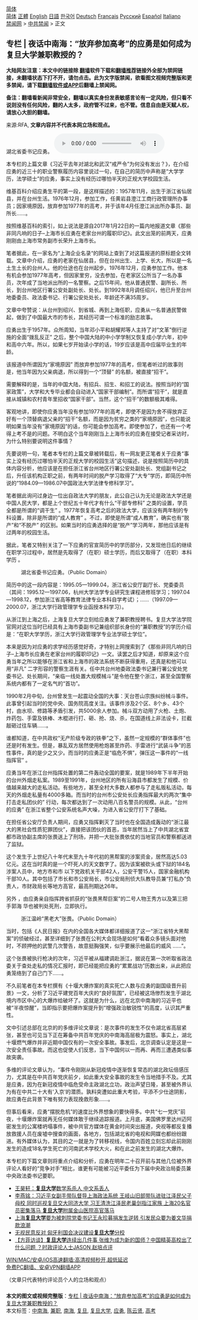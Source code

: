  <!-- 面包屑导航 --> <div class="breadcrumb"><!-- GTranslate: https://gtranslate.io/ -->  <div class="switcher notranslate">  <div class="selected">  <a href="#" onclick="return false;"> 简体</a>  </div>  <div class="option">  <a href="https://www.bannedbook.org" onclick="doGTranslate('zh-CN|zh-CN');jQuery('div.switcher div.selected a').html(jQuery(this).html());return false;" title="简体中文" class="nturl selected"> 简体</a>  <a href="https://www.bannedbook.org/zh-tw/" onclick="doGTranslate('zh-CN|zh-TW');jQuery('div.switcher div.selected a').html(jQuery(this).html());return false;" title="繁體中文" class="nturl"> 正體</a>  <a href="https://www.bannedbook.org/en/" onclick="doGTranslate('zh-CN|en');jQuery('div.switcher div.selected a').html(jQuery(this).html());return false;" title="English" class="nturl"> English</a>  <a href="https://www.bannedbook.org/ja/" onclick="doGTranslate('zh-CN|ja');jQuery('div.switcher div.selected a').html(jQuery(this).html());return false;" title="日本語" class="nturl"> 日語</a>  <a href="https://www.bannedbook.org/ko/" onclick="doGTranslate('zh-CN|ko');jQuery('div.switcher div.selected a').html(jQuery(this).html());return false;" title="한국어" class="nturl"> 한국어</a>  <a href="https://www.bannedbook.org/de/" onclick="doGTranslate('zh-CN|de');jQuery('div.switcher div.selected a').html(jQuery(this).html());return false;" title="Deutsch" class="nturl"> Deutsch</a>  <a href="https://www.bannedbook.org/fr/" onclick="doGTranslate('zh-CN|fr');jQuery('div.switcher div.selected a').html(jQuery(this).html());return false;" title="Français" class="nturl"> Français</a>  <a href="https://www.bannedbook.org/ru/" onclick="doGTranslate('zh-CN|ru');jQuery('div.switcher div.selected a').html(jQuery(this).html());return false;" title="Русский" class="nturl"> Русский</a>  <a href="https://www.bannedbook.org/es/" onclick="doGTranslate('zh-CN|es');jQuery('div.switcher div.selected a').html(jQuery(this).html());return false;" title="Español" class="nturl"> Español</a>  <a href="https://www.bannedbook.org/it/" onclick="doGTranslate('zh-CN|it');jQuery('div.switcher div.selected a').html(jQuery(this).html());return false;" title="Italiano" class="nturl"> Italiano</a>  </div>  </div>      <div class='breadcrumb-sub'><!-- Breadcrumb NavXT 6.3.0 --> <a href="https://www.bannedbook.org/" class="home">禁闻网</a> &gt; <a href="https://www.bannedbook.org/bnews/cbnews/" class="category">中共禁闻</a> &gt; 正文</div></div><h2>专栏 | 夜话中南海：“放弃参加高考”的应勇是如何成为复旦大学兼职教授的？</h2> <p class="notice"><b>大陆网友注意：本文中的链接除 <a href="https://github.com/bannedbook/fanqiang" >翻墙</a>软件下载和<a href="https://github.com/killgcd/justmysocks/blob/master/README.md">翻墙推荐</a>链接外全部为禁网链接，未翻墙状态下打不开，请勿点击。此为文字版禁闻，欲看图文视频完整版和更多禁闻，请下载<a href="https://github.com/bannedbook/fanqiang">翻墙软件或APP</a>后翻墙上禁闻网。</p><p>备注：翻墙看新闻非常安全，翻墙以真实身份发表敏感言论有一定风险，但只看不说则没有任何风险，翻的人太多，政府管不过来，也不管。信息自由是天赋人权，请放心大胆的翻墙。</b></p>  <div class="entry"> <p>来源:RFA, <strong>文章内容并不代表本网立场和观点。</strong></p> <p>&#28246;&#21271;&#30465;&#22996;&#20070;&#35760;&#24212;&#21191;&#12290;             <audio controls="controls" preload="metadata" src="https://www.rfa.org/mandarin/zhuanlan/yehuazhongnanhai/gx-07122021153354.html/@@stream" type="audio/mpeg"></audio></p> <p>&#26412;&#19987;&#26639;&#30340;&#19978;&#31687;&#25991;&#31456;&#12298;&#20064;&#36817;&#24179;&#21435;&#24180;&#23545;&#28246;&#21271;&#21644;&#27494;&#27721;&#8220;&#25106;&#20005;&#20196;&#8221;&#20026;&#20309;&#27809;&#26377;&#21457;&#20986;&#65311;&#12299;&#65292;&#22312;&#20171;&#32461;&#24212;&#21191;&#30340;&#36817;&#19977;&#21313;&#30340;&#32844;&#19994;&#35686;&#23519;&#23653;&#21382;&#20869;&#23481;&#37324;&#35828;&#36807;&#19968;&#21477;&#65292;&#22312;&#33258;&#24049;&#30340;&#31616;&#21382;&#20013;&#22768;&#31216;&#26159;&#8220;&#22823;&#23398;&#23398;&#21382;&#65292;&#27861;&#23398;&#30805;&#22763;&#8221;&#30340;&#24212;&#21191;&#65292;&#20107;&#23454;&#19978;&#27809;&#26377;&#32463;&#21382;&#36807;&#21738;&#24597;&#21322;&#22825;&#30340;&#27491;&#35268;&#22823;&#23398;&#26657;&#22253;&#29983;&#27963;&#12290;</p> <p>&#32500;&#22522;&#30334;&#31185;&#20171;&#32461;&#24212;&#21191;&#29983;&#24179;&#30340;&#31532;&#19968;&#27573;&#65292;&#26159;&#36825;&#26679;&#25551;&#36848;&#30340;&#65306;1957&#24180;11&#26376;&#65292;&#20986;&#29983;&#20110;&#27993;&#27743;&#30465;&#20185;&#23621;&#21439;&#65292;&#24182;&#22312;&#21488;&#24030;&#29983;&#27963;&#12290;1976&#24180;12&#26376;&#65292;&#21442;&#21152;&#24037;&#20316;&#65292;&#20219;&#40644;&#23721;&#21439;&#28548;&#27743;&#24037;&#21830;&#34892;&#25919;&#31649;&#29702;&#25152;&#21150;&#20107;&#21592;&#65307;&#22240;&#23478;&#22659;&#21407;&#22240;&#65292;&#25918;&#24323;&#21442;&#21152;1977&#24180;&#30340;&#39640;&#32771;&#65292;&#24182;&#20110;&#35813;&#24180;4&#26376;&#20219;&#28548;&#27743;&#27966;&#20986;&#25152;&#21150;&#20107;&#21592;&#12289;&#21103;&#25152;&#38271;&#8230;&#8230;&#12290;</p> <p>&#25353;&#29031;&#32500;&#22522;&#30334;&#31185;&#30340;&#32034;&#24341;&#65292;&#22914;&#19978;&#35828;&#27861;&#26159;&#28304;&#33258;2017&#24180;1&#26376;22&#26085;&#30340;&#19968;&#31687;&#20869;&#22320;&#25253;&#36947;&#25991;&#31456;&#12298;&#37027;&#20123;&#38750;&#21516;&#20961;&#21709;&#30340;&#26085;&#23376;&#8211;&#19978;&#28023;&#24066;&#38271;&#24212;&#21191;&#22312;&#32769;&#23478;&#21488;&#24030;&#30340;&#23653;&#32844;&#21360;&#35760;&#12299;&#12290;&#27492;&#25991;&#20986;&#31548;&#30340;&#21069;&#20004;&#22825;&#65292;&#24212;&#21191;&#21018;&#21018;&#30001;&#19978;&#28023;&#24066;&#24120;&#21153;&#21103;&#24066;&#38271;&#33635;&#21319;&#19978;&#28023;&#24066;&#38271;&#12290;</p> <p>&#31508;&#32773;&#25454;&#27492;&#65292;&#22312;&#19968;&#23478;&#21517;&#20026;&#8220;&#19978;&#28023;&#20225;&#19994;&#21517;&#24405;&#8220;&#30340;&#32593;&#31449;&#19978;&#26597;&#21040;&#20102;&#23545;&#36825;&#31687;&#25253;&#36947;&#30340;&#21407;&#26631;&#39064;&#20840;&#25991;&#36716;&#36733;&#12290;&#25991;&#31456;&#20013;&#20171;&#32461;&#65292;&#24212;&#21191;&#30340;&#32769;&#23478;&#22312;&#20185;&#23621;&#21439;&#65292;&#20294;&#22312;&#21488;&#24030;&#20986;&#29983;&#12289;&#19978;&#23398;&#12289;&#38271;&#22823;&#65292;&#25152;&#20197;&#26159;&#19968;&#21517;&#22303;&#29983;&#22303;&#38271;&#30340;&#21488;&#24030;&#20154;&#12290;&#20182;&#30340;&#20181;&#36884;&#20063;&#22312;&#21488;&#24030;&#36215;&#27493;&#12290;1976&#24180;12&#26376;&#65292;&#24212;&#21191;&#21442;&#21152;&#24037;&#20316;&#12290;&#20182;&#26412;&#26377;&#26426;&#20250;&#21442;&#21152;1977&#24180;&#39640;&#32771;&#65292;&#20294;&#22240;&#23478;&#37324;&#31351;&#65292;&#27809;&#21435;&#21442;&#21152;&#65292;&#22312;&#32769;&#23478;&#21306;&#20844;&#25152;&#24403;&#20102;&#19968;&#21517;&#21150;&#20107;&#21592;&#65292;&#27425;&#24180;&#25104;&#20102;&#24403;&#22320;&#27966;&#20986;&#25152;&#30340;&#19968;&#21517;&#35686;&#23519;&#12290;&#20043;&#21518;15&#24180;&#38388;&#65292;&#20182;&#20174;&#26222;&#36890;&#27665;&#35686;&#12289;&#21103;&#25152;&#38271;&#12289;&#25152;&#38271;&#65292;&#21040;&#21488;&#24030;&#22320;&#21306;&#34892;&#32626;&#20844;&#23433;&#22788;&#21103;&#22788;&#38271;&#12289;&#22788;&#38271;&#12290;&#21040;1992&#24180;8&#26376;&#35843;&#20219;&#32461;&#20852;&#65292;&#20182;&#24050;&#21319;&#33267;&#21488;&#24030;&#22320;&#22996;&#22996;&#21592;&#12289;&#25919;&#27861;&#22996;&#20070;&#35760;&#12289;&#34892;&#32626;&#20844;&#23433;&#22788;&#22788;&#38271;&#65292;&#24180;&#40836;&#36824;&#19981;&#28385;35&#21608;&#23681;&#12290;</p> <p>&#25991;&#31456;&#20013;&#22840;&#36190;&#35828;&#65306;&#20174;&#21488;&#24030;&#21040;&#32461;&#20852;&#12289;&#21040;&#30465;&#22478;&#12289;&#20877;&#21040;&#19978;&#28023;&#20219;&#32844;&#65292;&#24212;&#21191;&#20174;&#19968;&#21517;&#26222;&#36890;&#27665;&#35686;&#20570;&#36215;&#65292;&#20570;&#21040;&#20102;&#20013;&#22269;&#26368;&#22823;&#24066;&#30340;&#24066;&#38271;&#65292;&#20854;&#32463;&#21382;&#21487;&#35859;&#19968;&#20010;&#26631;&#20934;&#30340;&#21169;&#24535;&#25925;&#20107;&#12290;</p> <p>&#24212;&#21191;&#20986;&#29983;&#20110;1957&#24180;&#12290;&#20247;&#25152;&#21608;&#30693;&#65292;&#24403;&#24180;&#37011;&#23567;&#24179;&#21644;&#32993;&#32768;&#37030;&#31561;&#20154;&#20027;&#25345;&#20102;&#23545;&#8220;&#25991;&#38761;&#8221;&#20498;&#34892;&#36870;&#26045;&#30340;&#20840;&#38754;&#8220;&#25320;&#20081;&#21453;&#27491;&#8221; &#20043;&#21518;&#65292;&#25972;&#20010;&#20013;&#22269;&#22823;&#38470;&#30340;&#20013;&#23567;&#23398;&#23398;&#21046;&#21448;&#24674;&#22797;&#25104;&#23567;&#23398;&#20845;&#24180;&#65292;&#21021;&#20013;&#21644;&#39640;&#20013;&#20845;&#24180;&#12290;&#25152;&#20197;&#65292;&#22914;&#26524;&#19971;&#23681;&#24320;&#22987;&#35835;&#23567;&#23398;&#30340;&#35805;&#65292;19&#23681;&#24212;&#35813;&#26159;&#39640;&#20013;&#24212;&#23626;&#27605;&#19994;&#29983;&#30340;&#24180;&#40836;&#12290;</p>  <p>&#35813;&#25253;&#36947;&#20013;&#25152;&#35859;&#22240;&#20026;&#8220;&#23478;&#22659;&#21407;&#22240;&#8221; &#32780;&#25918;&#24323;&#21442;&#21152;1977&#24180;&#30340;&#39640;&#32771;&#65292;&#20294;&#31508;&#32773;&#21548;&#36807;&#30340;&#25925;&#20107;&#21017;&#26159;&#65292;&#20182;&#24403;&#24180;&#22240;&#20026;&#29238;&#20146;&#30149;&#36864;&#65292;&#25152;&#20197;&#24471;&#21040;&#19968;&#20010;&#8220;&#39030;&#26367;&#8221; &#30340;&#21517;&#39069;&#65292;&#34987;&#30452;&#25509;&#8220;&#25307;&#24178;&#8221;&#12290;</p> <p>&#38656;&#35201;&#35299;&#37322;&#30340;&#26159;&#65292;&#24403;&#24180;&#30340;&#20013;&#22269;&#22823;&#38470;&#65292;&#26377;&#25307;&#20853;&#12289;&#25307;&#29983;&#12289;&#21644;&#25307;&#24037;&#30340;&#35828;&#27861;&#12290;&#25353;&#29031;&#24403;&#26102;&#30340;&#8220;&#22269;&#23478;&#25919;&#31574;&#8221;&#65292;&#22823;&#23398;&#21644;&#22823;&#19987;&#27605;&#19994;&#37117;&#20250;&#33258;&#21160;&#36827;&#20837;&#8220;&#22269;&#23478;&#24178;&#37096;&#32534;&#21046;&#8221;&#12290;&#32780;&#25152;&#35859;&#8220;&#25307;&#24178;&#8221;&#65292;&#23601;&#26159;&#30452;&#25509;&#20174;&#22478;&#38215;&#21644;&#20892;&#26449;&#38738;&#24180;&#37324;&#25307;&#25910;&#8220;&#22269;&#23478;&#24178;&#37096;&#8221;&#12290;&#24403;&#28982;&#65292;&#36825;&#20010;&#8220;&#25307;&#24178;&#8221;&#30340;&#25968;&#39069;&#26497;&#20854;&#38590;&#24471;&#12290;</p> <p>&#23458;&#35266;&#22320;&#35762;&#65292;&#21363;&#20351;&#20320;&#24212;&#21191;&#24403;&#24180;&#27809;&#26377;&#21442;&#21152;1977&#24180;&#30340;&#39640;&#32771;&#65292;&#21363;&#20351;&#19981;&#26159;&#22240;&#20026;&#33293;&#19981;&#24471;&#25918;&#24323;&#27491;&#22909;&#26377;&#19968;&#20010;&#39030;&#26367;&#30149;&#36864;&#29238;&#20146;&#30340;&#8220;&#25307;&#24178;&#8221;&#21517;&#39069;&#65292;&#32780;&#26159;&#22240;&#20026;&#36139;&#31351;&#20043;&#31867;&#30340;&#8220;&#23478;&#22659;&#21407;&#22240;&#8221;&#65292;&#20063;&#21482;&#33021;&#35828;&#26126;&#22914;&#26524;&#24403;&#24180;&#27809;&#26377;&#8220;&#23478;&#22659;&#21407;&#22240;&#8221;&#30340;&#35805;&#65292;&#20320;&#21487;&#33021;&#20250;&#21442;&#21152;&#39640;&#32771;&#12290;&#21363;&#20351;&#21442;&#21152;&#20102;&#65292;&#20063;&#36824;&#26377;&#19968;&#20010;&#32771;&#24471;&#19978;&#32771;&#19981;&#26159;&#30340;&#38382;&#39064;&#12290;&#19981;&#26126;&#30333;&#36825;&#20010;&#24403;&#24180;&#21018;&#21018;&#24403;&#19978;&#19978;&#28023;&#24066;&#38271;&#30340;&#24212;&#21191;&#22312;&#25509;&#21463;&#35760;&#32773;&#37319;&#35775;&#26102;&#65292;&#20026;&#20160;&#20040;&#29305;&#21035;&#35201;&#35828;&#26126;&#36825;&#20214;&#20107;&#24773;&#65311;</p> <p>&#20808;&#35201;&#35828;&#26126;&#19968;&#21477;&#65292;&#31508;&#32773;&#26412;&#19987;&#26639;&#30340;&#19978;&#31687;&#25991;&#31456;&#34987;&#36716;&#36733;&#21518;&#65292;&#26377;&#19968;&#32593;&#21451;&#26356;&#27491;&#31508;&#32773;&#20851;&#20110;&#24212;&#21191;&#8220;&#20107;&#23454;&#19978;&#27809;&#26377;&#32463;&#21382;&#36807;&#21738;&#24597;&#21322;&#22825;&#30340;&#27491;&#35268;&#22823;&#23398;&#30340;&#26657;&#22253;&#29983;&#27963;&#8221;&#36825;&#21477;&#25551;&#36848;&#65292;&#35828;&#26159;&#25353;&#29031;&#31616;&#21382;&#20013;&#30340;&#20855;&#20307;&#20869;&#23481;&#20998;&#26512;&#65292;&#20182;&#24212;&#35813;&#26159;&#22312;&#25285;&#20219;&#27993;&#27743;&#30465;&#21488;&#24030;&#22320;&#21306;&#34892;&#32626;&#20844;&#23433;&#22788;&#21103;&#22788;&#38271;&#12289;&#20826;&#32452;&#21103;&#20070;&#35760;&#20043;&#21518;&#65292;&#21319;&#20219;&#35813;&#26426;&#26500;&#27491;&#32844;&#20043;&#21069;&#65292;&#26377;&#20004;&#24180;&#26102;&#38388;&#30340;&#33073;&#20135;&#23398;&#20064;&#21462;&#24471;&#20102;&#8220;&#22823;&#19987;&#8221;&#23398;&#21382;&#65292;&#21363;&#31616;&#21382;&#20013;&#25152;&#35828;&#30340;&#8220;1984.09&#8212;1986.07&#20013;&#22269;&#25919;&#27861;&#22823;&#23398;&#27861;&#24459;&#19987;&#20462;&#31185;&#23398;&#20064;&#8221;&#12290;</p> <p>&#31508;&#32773;&#25454;&#27492;&#35810;&#38382;&#36807;&#36523;&#36793;&#19968;&#20301;&#20986;&#33258;&#25919;&#27861;&#22823;&#23398;&#30340;&#26379;&#21451;&#65292;&#27492;&#20844;&#33258;&#24049;&#35748;&#20026;&#26080;&#35770;&#26159;&#25919;&#27861;&#22823;&#23398;&#36824;&#26159;&#20013;&#22269;&#20154;&#27665;&#22823;&#23398;&#65292;&#37117;&#26159;&#19978;&#20010;&#19990;&#32426;&#20116;&#21313;&#24180;&#20195;&#25165;&#26377;&#20160;&#20040;&#8220;&#24178;&#37096;&#19987;&#20462;&#31185;&#8221; &#20043;&#31867;&#30340;&#35774;&#32622;&#65292;&#23398;&#21592;&#20840;&#37117;&#26159;&#25152;&#35859;&#30340;&#8220;&#35843;&#24178;&#29983;&#8221; &#12290;1977&#24180;&#24674;&#22797;&#39640;&#32771;&#20043;&#21518;&#30340;&#25919;&#27861;&#22823;&#23398;&#65292;&#24212;&#35813;&#27809;&#26377;&#20004;&#24180;&#21046;&#30340;&#19987;&#31185;&#35774;&#32622;&#65292;&#38500;&#38750;&#26159;&#25152;&#35859;&#30340;&#8220;&#25104;&#20154;&#25945;&#32946;&#8221; &#12290;&#19981;&#36807;&#65292;&#21363;&#20351;&#26159;&#25152;&#35859;&#8220;&#25104;&#20154;&#25945;&#32946;&#8221;&#65292;&#30830;&#23454;&#20063;&#26377;&#8220;&#33073;&#20135;&#8221;&#21644;&#8220;&#19981;&#33073;&#20135;&#8221; &#30340;&#21306;&#21035;&#12290;&#22914;&#26524;&#24403;&#26102;&#30340;&#24212;&#21191;&#36873;&#25321;&#30340;&#26159;&#8220;&#33073;&#20135;&#8221;&#23398;&#20064;&#20004;&#24180;&#65292;&#37027;&#20182;&#24212;&#35813;&#26159;&#26377;&#36807;&#20004;&#24180;&#30340;&#26657;&#22253;&#29983;&#27963;&#12290;</p> <p>&#25454;&#27492;&#65292;&#31508;&#32773;&#21448;&#29305;&#21035;&#20851;&#27880;&#20102;&#19968;&#19979;&#24212;&#21191;&#30340;&#23448;&#23459;&#31616;&#21382;&#20013;&#30340;&#23398;&#21382;&#37096;&#20998;&#65292;&#21448;&#21457;&#29616;&#20182;&#26085;&#21518;&#30340;&#32487;&#32493;&#22312;&#32844;&#23398;&#20064;&#36807;&#31243;&#20013;&#65292;&#23621;&#28982;&#26159;&#20808;&#21462;&#24471;&#20102;&#65288;&#22312;&#32844;&#65289;&#30805;&#22763;&#23398;&#21382;&#65292;&#32780;&#21518;&#21448;&#21462;&#24471;&#20102;&#65288;&#22312;&#32844;&#65289;&#26412;&#31185;&#23398;&#21382; &#12290;</p> <p><figure> <figcaption>&#28246;&#21271;&#30465;&#22996;&#20070;&#35760;&#24212;&#21191;&#12290;&#65288;Public Domain&#65289;</figcaption></figure> <p>&#31616;&#21382;&#20013;&#30340;&#36825;&#19968;&#27573;&#20869;&#23481;&#26159;&#65306;1995.05&#8212;1999.04&#65292;&#27993;&#27743;&#30465;&#20844;&#23433;&#21381;&#21103;&#21381;&#38271;&#12289;&#20826;&#22996;&#22996;&#21592;&#65288;&#20854;&#38388;&#65306;1995.12&#8212;1997.06&#65292;&#26477;&#24030;&#22823;&#23398;&#27861;&#23398;&#19987;&#19994;&#30740;&#31350;&#29983;&#35838;&#31243;&#36827;&#20462;&#29677;&#23398;&#20064;&#65307;1997.04&#8212;1998.12&#65292;&#21442;&#21152;&#27993;&#27743;&#30465;&#39640;&#31561;&#25945;&#32946;&#27861;&#24459;&#19987;&#19994;&#26412;&#31185;&#33258;&#23398;&#32771;&#35797;&#65289;&#65307;&#8230;&#8230;&#65288;1997.09&#8212;2000.07&#65292;&#27993;&#27743;&#22823;&#23398;&#34892;&#25919;&#31649;&#29702;&#23398;&#19987;&#19994;&#20989;&#25480;&#26412;&#31185;&#23398;&#20064;&#65289;&#12290;</p> <p>&#20174;&#27993;&#27743;&#21040;&#19978;&#28023;&#20043;&#21518;&#65292;&#19978;&#28023;&#22797;&#26086;&#22823;&#23398;&#31435;&#21051;&#32473;&#24212;&#21191;&#21457;&#20102;&#20860;&#32844;&#25945;&#25480;&#32856;&#20070;&#12290;&#22797;&#26086;&#22823;&#23398;&#27861;&#23398;&#38498;&#23448;&#32593;&#23545;&#36825;&#20301;&#24403;&#26102;&#24050;&#32463;&#20855;&#26377;&#19978;&#28023;&#24066;&#22996;&#21103;&#20070;&#35760;&#20860;&#32452;&#32455;&#37096;&#38271;&#36523;&#20221;&#30340;&#8220;&#20860;&#32844;&#25945;&#25480;&#8221;&#30340;&#23398;&#21382;&#20171;&#32461;&#26159;&#65306;&#8220;&#22312;&#32844;&#22823;&#23398;&#23398;&#21382;&#65292;&#27993;&#27743;&#22823;&#23398;&#34892;&#25919;&#31649;&#29702;&#23398;&#19987;&#19994;&#27861;&#23398;&#30805;&#22763;&#23398;&#20301;&#8221;&#12290;</p>  <p>&#26412;&#26469;&#26159;&#22240;&#20026;&#23545;&#24212;&#21191;&#30340;&#27714;&#23398;&#32463;&#21382;&#24863;&#35273;&#22909;&#22855;&#65292;&#25165;&#29305;&#21035;&#19978;&#32593;&#25628;&#32034;&#21040;&#20102;&#12298;&#37027;&#20123;&#38750;&#21516;&#20961;&#21709;&#30340;&#26085;&#23376;&#8211;&#19978;&#28023;&#24066;&#38271;&#24212;&#21191;&#22312;&#32769;&#23478;&#21488;&#24030;&#30340;&#23653;&#32844;&#21360;&#35760;&#12299;&#19968;&#25991;&#12290;&#35835;&#32610;&#20043;&#21518;&#25165;&#30693;&#36947;&#65292;&#21364;&#21407;&#26469;&#36825;&#20010;&#24212;&#21191;&#24403;&#24180;&#20043;&#25152;&#20197;&#33021;&#22815;&#22312;&#27993;&#27743;&#30465;&#21644;&#19978;&#28023;&#24066;&#30340;&#25919;&#27861;&#31995;&#32479;&#19981;&#26029;&#33719;&#24471;&#37325;&#29992;&#65292;&#36824;&#30495;&#26159;&#21644;&#20182;&#21487;&#20197;&#29992;&#8220;&#38750;&#20961;&#8221; &#20108;&#23383;&#24418;&#23481;&#30340;&#35686;&#23519;&#29983;&#28079;&#26377;&#20851;&#12290;&#20219;&#20013;&#20849;&#21488;&#24030;&#22320;&#22996;&#25919;&#27861;&#22996;&#20070;&#35760;&#20860;&#34892;&#32626;&#20844;&#23433;&#22788;&#20826;&#22996;&#20070;&#35760;&#12289;&#22788;&#38271;&#26399;&#38388;&#65292;&#8220;&#20146;&#20020;&#19968;&#32447;&#22788;&#32622;&#22823;&#35268;&#27169;&#26800;&#26007;&#8221;&#26159;&#20196;&#20182;&#22312;&#25972;&#20010;&#27993;&#27743;&#65292;&#29978;&#33267;&#20840;&#22269;&#35686;&#23519;&#31995;&#32479;&#20869;&#37117;&#26377;&#20102;&#19968;&#23450;&#21517;&#27668;&#30340;&#8220;&#39318;&#21151;&#8221;&#12290;</p> <p>1990&#24180;2&#26376;&#20013;&#26092;&#65292;&#21488;&#24030;&#26366;&#21457;&#29983;&#19968;&#36215;&#38663;&#21160;&#20840;&#22269;&#30340;&#22823;&#20107;&#65306;&#22825;&#21488;&#33485;&#23665;&#23447;&#26063;&#32416;&#32439;&#26800;&#26007;&#20107;&#20214;&#12290;&#27492;&#20107;&#26366;&#24341;&#36215;&#24403;&#26102;&#30340;&#20826;&#20013;&#22830;&#12289;&#22269;&#21153;&#38498;&#39640;&#24230;&#20851;&#27880;&#12290;&#35813;&#20107;&#20214;&#28041;&#21450;2&#20010;&#21306;&#12289;8&#20010;&#20065;&#12289;43&#20010;&#26449;&#65292;&#30001;&#27700;&#22365;&#12289;&#20462;&#36335;&#31561;&#30683;&#30462;&#24341;&#21457;&#65292;&#20849;5000&#20313;&#20154;&#21442;&#21152;&#12290;&#26800;&#26007;&#21452;&#26041;&#21160;&#29992;&#20102;&#28779;&#26538;&#12289;&#22303;&#28846;&#12289;&#28856;&#33647;&#21253;&#12289;&#25163;&#38647;&#21450;&#38081;&#26834;&#12289;&#26408;&#26829;&#36827;&#34892;&#25171;&#12289;&#30776;&#12289;&#25250;&#12289;&#28903;&#12289;&#26432;&#65292;&#22312;&#22269;&#36947;&#32447;&#19978;&#38750;&#27861;&#35774;&#21345;&#65292;&#25318;&#25130;&#25970;&#30776;&#36807;&#24448;&#36710;&#36742;&#8230;&#8230;&#12290;</p> <p>&#35841;&#37117;&#30693;&#36947;&#65292;&#22312;&#20013;&#20849;&#25919;&#26435;&#8220;&#26080;&#20135;&#38454;&#32423;&#19987;&#25919;&#30340;&#38081;&#25331;&#8221;&#20043;&#19979;&#65292;&#34429;&#28982;&#19968;&#23450;&#35268;&#27169;&#30340;&#8220;&#32676;&#20307;&#20107;&#20214;&#8221;&#20063;&#36824;&#26159;&#26102;&#26377;&#21457;&#29983;&#12290;&#20294;&#26159;&#65292;&#26292;&#20081;&#21452;&#26041;&#23621;&#28982;&#20351;&#29992;&#26538;&#28846;&#29978;&#33267;&#28856;&#33647;&#12289;&#25163;&#38647;&#36827;&#34892;&#8220;&#27494;&#35013;&#26007;&#20105;&#8221;&#30340;&#24694;&#24615;&#20107;&#20214;&#65292;&#30495;&#30340;&#26159;&#23569;&#20043;&#21448;&#23569;&#12290;&#32780;&#24403;&#26102;&#30340;&#24212;&#21191;&#27491;&#26159;&#8220;&#20020;&#21361;&#19981;&#24807;&#8221;&#65292;&#24377;&#21387;&#36825;&#19968;&#20107;&#20214;&#30340;&#8220;&#19968;&#32447;&#25351;&#25381;&#23448;&#8221; &#12290;</p> <p>&#24212;&#21191;&#24403;&#24180;&#22312;&#27993;&#27743;&#21488;&#24030;&#25351;&#25381;&#22788;&#32622;&#30340;&#31532;&#20108;&#20214;&#36720;&#21160;&#20840;&#22269;&#30340;&#35201;&#26696;&#65292;&#23601;&#26159;1989&#24180;&#19979;&#21322;&#24180;&#24320;&#22987;&#30340;&#21488;&#24030;&#22806;&#28895;&#36208;&#31169;&#26696;&#12290;1989&#33267;1991&#24180;&#65292;&#21488;&#24030;&#22320;&#21306;&#30340;&#25152;&#26377;&#27839;&#28023;&#21439;&#24066;&#37117;&#21457;&#29983;&#20102;&#35268;&#27169;&#12289;&#20215;&#20540;&#36234;&#26469;&#36234;&#22823;&#30340;&#36208;&#31169;&#27963;&#21160;&#12290;&#26377;&#20123;&#22320;&#26041;&#65292;&#29978;&#33267;&#20840;&#26449;&#22823;&#22810;&#25968;&#20154;&#37117;&#21442;&#19982;&#20102;&#36208;&#31169;&#36137;&#31169;&#27963;&#21160;&#65292;&#27599;&#22825;&#30340;&#22806;&#28895;&#36208;&#31169;&#37327;&#26377;4000&#22810;&#31665;&#12290;&#32780;&#24403;&#26102;&#30340;&#21488;&#24030;&#24066;&#20844;&#23433;&#22788;&#38271;&#24212;&#21191;&#25351;&#25381;&#26368;&#22823;&#30340;&#20004;&#27425;&#8220;&#38598;&#20013;&#25171;&#20987;&#36208;&#31169;&#22242;&#20249;&#30340;&#8221; &#34892;&#21160;&#65292;&#27599;&#27425;&#37117;&#36798;&#21040;&#20102;&#19968;&#27425;&#21160;&#29992;&#20843;&#30334;&#21517;&#35686;&#21592;&#30340;&#35268;&#27169;&#12290;&#20174;&#27492;&#65292;&#8220;&#21488;&#24030;&#30340;&#24212;&#21191;&#8221; &#22312;&#27993;&#27743;&#30465;&#25972;&#20010;&#20844;&#23433;&#31995;&#32479;&#21517;&#22768;&#22823;&#22122;&#65292;&#20026;&#36827;&#20837;&#30465;&#20844;&#23433;&#21381;&#25171;&#19979;&#20102;&#22522;&#30784;&#12290;</p> <p>&#22312;&#25285;&#20219;&#30465;&#20844;&#23433;&#21381;&#36127;&#36131;&#20154;&#26399;&#38388;&#65292;&#24212;&#21191;&#21448;&#25351;&#25381;&#21119;&#28781;&#20102;&#24403;&#26102;&#20063;&#22312;&#20840;&#22269;&#36896;&#25104;&#36720;&#21160;&#30340;&#8220;&#27993;&#27743;&#26368;&#22823;&#30340;&#40657;&#31038;&#20250;&#24615;&#36136;&#29359;&#32618;&#22242;&#20249;&#8221;&#65292;&#30452;&#25509;&#25226;&#35813;&#22242;&#20249;&#30340;&#39318;&#24694;&#65292;&#24403;&#24180;&#23621;&#28982;&#24403;&#19978;&#20102;&#20013;&#20849;&#28246;&#21271;&#30465;&#23452;&#37117;&#24066;&#25919;&#21327;&#21103;&#20027;&#24109;&#30340;&#24352;&#30031;&#36865;&#19978;&#20102;&#21009;&#22330;&#65292;&#24182;&#25226;&#19968;&#22823;&#25209;&#24352;&#30031;&#20381;&#20183;&#30340;&#24403;&#22320;&#23448;&#21592;&#21644;&#35686;&#23519;&#37117;&#36865;&#36827;&#20102;&#30417;&#29425;&#12290;</p> <p>&#36825;&#20010;&#21457;&#29983;&#20110;&#19978;&#19990;&#32426;&#20843;&#21313;&#24180;&#20195;&#26411;&#33267;&#20061;&#21313;&#24180;&#20195;&#21021;&#30340;&#40657;&#24110;&#26696;&#30340;&#28041;&#26696;&#36164;&#37329;&#65292;&#23621;&#28982;&#39640;&#36798;5.03&#20159;&#20803;&#12290;&#36825;&#22312;&#24403;&#26102;&#30495;&#30340;&#26159;&#19968;&#20010;&#21523;&#27515;&#20154;&#30340;&#22825;&#25991;&#25968;&#23383;&#20102;&#12290;&#22240;&#20026;&#35813;&#26696;&#34987;&#30733;&#22836;&#25110;&#19979;&#29425;&#30340;184&#21517;&#28041;&#26696;&#20154;&#21592;&#20013;&#65292;&#22320;&#26041;&#24066;&#21644;&#24066; &#20197;&#19979;&#20826;&#25919;&#26426;&#20851;&#24178;&#37096;42&#20154;&#65292;&#20844;&#23433;&#24178;&#35686;15&#20154;&#65292;&#22269;&#23478;&#37329;&#34701;&#26426;&#26500;&#24178;&#37096;10&#20154;&#12290;&#20854;&#20013;&#21253;&#25324;&#20102;&#24066;&#38271;&#21644;&#24066;&#20844;&#23433;&#23616;&#38271;&#65292;&#24066;&#20844;&#23433;&#23616;&#21009;&#20390;&#22823;&#38431;&#25945;&#23548;&#21592;&#20860;&#8220;&#25171;&#31169;&#21150;&#8221;&#36127;&#36131;&#20154;&#65292;&#24066;&#36130;&#25919;&#23616;&#38271;&#31561;&#22320;&#26041;&#39640;&#23448;&#65292;&#26368;&#39640;&#21009;&#26399;&#36798;26&#24180;&#12290;</p> <p>&#21478;&#22806; &#65292;&#30001;&#24212;&#21191;&#20146;&#33258;&#25351;&#25381;&#36328;&#30465;&#25235;&#33719;&#30340;&#8220;&#24352;&#30031;&#40657;&#24110;&#24040;&#26696;&#8221;&#30340;&#20108;&#21495;&#20154;&#29289;&#29579;&#31168;&#26041;&#20197;&#21450;&#31532;&#19977;&#25226;&#25163;&#37101;&#28023; &#21326;&#20063;&#34987;&#21028;&#22788;&#27515;&#21009;&#65292;&#31435;&#21363;&#25191;&#34892;&#12290;</p> <p><figure> <figcaption>&#27993;&#27743;&#28201;&#23725;&#8220;&#40657;&#32769;&#22823;&#8221;&#24352;&#30031;&#12290;&#65288;Public Domain&#65289;</figcaption></figure> <p>&#24403;&#26102;&#65292;&#21253;&#25324;&#12298;&#20154;&#27665;&#26085;&#25253;&#12299;&#22312;&#20869;&#30340;&#20840;&#22269;&#21508;&#22823;&#23186;&#20307;&#37117;&#35814;&#32454;&#25253;&#36947;&#20102;&#36825;&#19968;&#8220;&#27993;&#27743;&#30465;&#29305;&#22823;&#40657;&#24110;&#26696;&#8221;&#30340;&#20390;&#30772;&#32463;&#36807;&#65292;&#29978;&#33267;&#35814;&#32454;&#21040;&#20102;&#24352;&#30031;&#22312;&#20844;&#21028;&#22823;&#20250;&#29616;&#22330;&#26159;&#22914;&#20309;&#8220;&#30475;&#30528;&#20247;&#22810;&#38236;&#22836;&#38754;&#23545;&#20182;&#26102;&#65292;&#19981;&#39038;&#25276;&#20182;&#30340;&#27494;&#35686;&#20960;&#27425;&#35686;&#21578;&#65292;&#25925;&#24847;&#25402;&#33016;&#24378;&#31505;&#65292;&#20284;&#20046;&#35201;&#23637;&#31034;&#20182;&#26368;&#21518;&#30340;&#23041;&#39118; &#8230;&#8230;&#8221;&#12290;</p>  <p>&#36825;&#20010;&#24352;&#30031;&#34987;&#25191;&#34892;&#26538;&#20915;&#30340;&#27425;&#24180;&#65292;&#20064;&#36817;&#24179;&#34987;&#20174;&#31119;&#24314;&#35843;&#36212;&#27993;&#27743;&#65292;&#25454;&#35828;&#22312;&#31532;&#19968;&#27425;&#21548;&#21462;&#30465;&#25919;&#27861;&#22996;&#20851;&#20110;&#26597;&#22788;&#36208;&#31169;&#30340;&#24773;&#20917;&#27719;&#25253;&#26102;&#65292;&#21363;&#24050;&#32463;&#33021;&#25226;&#24212;&#21191;&#30340;&#8220;&#32047;&#32047;&#25112;&#21151;&#8221;&#21382;&#25968;&#20986;&#26469;&#65292;&#20174;&#27492;&#25226;&#24212;&#21191;&#31548;&#32476;&#21040;&#20102;&#33258;&#24049;&#38376;&#19979;&#8230;&#8230;&#12290;</p> <p>&#19981;&#20037;&#21069;&#31508;&#32773;&#22312;&#26412;&#19987;&#26639;&#25776;&#26377;&#12298;&#21313;&#22576;&#22823;&#29190;&#28856;&#26696;&#30340;&#30495;&#23454;&#27515;&#20129;&#20154;&#25968;&#19982;&#24212;&#21191;&#30340;&#21103;&#22269;&#32423;&#26187;&#21319;&#21069;&#26223;&#12299;&#19968;&#25991;&#65292;&#20998;&#26512;&#20102;&#20064;&#36817;&#24179;&#24314;&#20826;&#30334;&#24180;&#22823;&#24198;&#30340;&#8220;&#33391;&#22909;&#27675;&#22260;&#8221;&#65292;&#24050;&#32463;&#34987;&#36825;&#22330;&#24808;&#28872;&#21457;&#29983;&#20110;&#28246;&#21271;&#22659;&#20869;&#24066;&#21306;&#20013;&#24515;&#30340;&#22823;&#29190;&#28856;&#32473;&#30772;&#22351;&#20102;&#12290;&#36825;&#23601;&#26159;&#20026;&#20160;&#20040;&#65292;&#36828;&#22312;&#21271;&#20140;&#20013;&#21335;&#28023;&#30340;&#20064;&#36817;&#24179;&#20063;&#34987;&#8220;&#21322;&#22812;&#24778;&#37266;&#8221;&#65292;&#24403;&#21363;&#25351;&#31034;&#35201;&#25226;&#29190;&#28856;&#26696;&#25552;&#21319;&#21040;&#8220;&#22686;&#24378;&#25919;&#27835;&#25935;&#38160;&#24615;&#8221;&#30340;&#39640;&#24230;&#65292;&#35748;&#35782;&#20854;&#20005;&#37325;&#24615;&#12290;</p> <p>&#25991;&#20013;&#24341;&#36848;&#24635;&#37096;&#22312;&#21271;&#20140;&#30340;&#30340;&#22810;&#32500;&#35780;&#35770;&#25991;&#31456;&#35828;&#65306;&#26159;&#27425;&#20107;&#20214;&#30340;&#21457;&#29983;&#19981;&#20165;&#20196;&#28246;&#21271;&#30465;&#39640;&#23618;&#32039;&#24352;&#65292;&#29978;&#33267;&#20063;&#21487;&#35265;&#24403;&#19979;&#27491;&#22312;&#31609;&#22791;&#20013;&#20849;&#30334;&#24180;&#20826;&#24198;&#30340;&#20013;&#21335;&#28023;&#39640;&#23618;&#26497;&#20026;&#38663;&#24594;&#12290;&#20107;&#23454;&#19978;&#65292;&#28246;&#21271;&#21313;&#22576;&#29123;&#27668;&#29190;&#28856;&#24182;&#38750;&#36817;&#26399;&#20013;&#22269;&#20165;&#26377;&#30340;&#19968;&#27425;&#23433;&#20840;&#20107;&#25925;&#12290;&#20107;&#21457;&#21518;&#65292;&#21271;&#20140;&#35843;&#26597;&#35748;&#23450;&#26159;&#36825;&#26159;&#19968;&#27425;&#23433;&#20840;&#36131;&#20219;&#20107;&#25925;&#12290;&#32780;&#36825;&#20063;&#20419;&#20351;&#20154;&#20204;&#21453;&#24605;&#65292;&#24403;&#19979;&#20013;&#22269;&#20309;&#20197;&#19968;&#32780;&#20877;&#12289;&#20877;&#32780;&#19977;&#36973;&#36935;&#31867;&#20284;&#20107;&#25925;&#31361;&#34989;&#12290;</p> <p>&#22810;&#32500;&#30340;&#35780;&#35770;&#25991;&#31456;&#35748;&#20026;&#65292;&#8220;&#20107;&#20214;&#20196;&#21018;&#21018;&#20174;&#26032;&#20896;&#30123;&#24773;&#20013;&#36880;&#28176;&#24674;&#22797;&#24120;&#24577;&#30340;&#28246;&#21271;&#25919;&#22363;&#20493;&#24863;&#21387;&#21147;&#65292;&#23588;&#20854;&#26159;&#22312;&#20013;&#20849;&#30334;&#24180;&#20826;&#24198;&#21069;&#22805;&#65292;&#22914;&#27492;&#37325;&#22823;&#23433;&#20840;&#20107;&#25925;&#30340;&#21457;&#29983;&#20196;&#24403;&#22320;&#25514;&#25163;&#19981;&#21450;&#12290;&#23588;&#20854;&#26159;&#24212;&#21191;&#65292;&#22240;&#20026;&#22312;&#26032;&#20896;&#30123;&#24773;&#20013;&#20020;&#21361;&#21463;&#21629;&#20027;&#25919;&#28246;&#21271;&#31435;&#21151;&#65292;&#25919;&#27835;&#22768;&#26395;&#26085;&#38534;&#65292;&#29978;&#33267;&#34987;&#22806;&#30028;&#35748;&#20026;&#26377;&#22312;&#20013;&#20849;&#20108;&#21313;&#22823;&#26377;&#8216;&#20837;&#20140;&#8217;&#30340;&#28508;&#36136;&#12290;&#23408;&#26009;&#31361;&#36973;&#22914;&#27492;&#37325;&#22823;&#32771;&#39564;&#65292;&#24179;&#28155;&#19981;&#23569;&#20181;&#36884;&#38452;&#24433;&#65292;&#25925;&#24212;&#21191;&#22312;&#27492;&#32972;&#26223;&#19979;&#21807;&#26377;&#21162;&#21147;&#34920;&#29616;&#25405;&#25937;&#24418;&#35937;&#8230;&#8230;&#12290;</p> <p>&#20294;&#20107;&#21518;&#30475;&#26469;&#65292;&#24212;&#21191;&#8220;&#25670;&#33073;&#21361;&#26426;&#8221;&#30340;&#36895;&#24230;&#27604;&#22806;&#30028;&#24819;&#35937;&#30340;&#35201;&#24555;&#24471;&#22810;&#12290;&#20013;&#20849;&#8220;&#19971;&#19968;&#20826;&#24198;&#8221;&#21069;&#22812;&#65292;&#21313;&#22576;&#29190;&#28856;&#26696;&#23601;&#20877;&#26080;&#20219;&#20309;&#23186;&#20307;&#25954;&#20110;&#32487;&#32493;&#36861;&#36394;&#25253;&#36947;&#12290;&#19978;&#26376;&#24213;&#65292;&#32654;&#22269;&#20315;&#32599;&#37324;&#36798;&#24030;&#36808;&#38463;&#23494;&#21457;&#29983;&#30340;&#20844;&#23507;&#27004;&#22349;&#22604;&#20107;&#20214;&#65292;&#34987;&#20013;&#20849;&#23448;&#26041;&#23186;&#20307;&#22312;&#40644;&#37329;&#26102;&#38388;&#31361;&#20986;&#25253;&#36947;&#65292;&#22830;&#35270;&#31561;&#37117;&#21453;&#22797;&#25773;&#25918;&#25937;&#25588;&#20154;&#21592;&#22312;&#24223;&#22687;&#20013;&#25628;&#26597;&#30340;&#30011;&#38754;&#65292;&#21508;&#22320;&#26041;&#65292;&#21253;&#25324;&#28246;&#21271;&#30465;&#30340;&#30005;&#35270;&#21644;&#32593;&#23186;&#20063;&#37117;&#32439;&#32439;&#36319;&#36827;&#12290;&#26377;&#22806;&#23186;&#20307;&#35748;&#20026;&#65292;&#20854;&#30446;&#30340;&#20043;&#19968;&#23601;&#26159;&#20026;&#20102;&#36716;&#31227;&#35270;&#32447;&#65292;&#20196;&#22269;&#20869;&#30334;&#22995;&#31435;&#21051;&#24536;&#21364;&#27492;&#21069;&#21018;&#21018;&#21457;&#29983;&#30340;&#36896;&#25104;18&#21517;&#23398;&#29983;&#27515;&#20129;&#30340;&#27827;&#21335;&#27494;&#26415;&#23398;&#26657;&#22823;&#28779;&#65292;&#21644;&#22312;&#27492;&#20043;&#21069;&#21457;&#29983;&#30340;&#28246;&#21271;&#22823;&#29190;&#28856;&#12290;</p> <p>&#26412;&#19987;&#26639;&#30340;&#19979;&#31687;&#25991;&#31456;&#21017;&#23558;&#37325;&#28857;&#20171;&#32461;&#21644;&#20998;&#26512;&#65292;&#24212;&#21191;&#22312;&#26126;&#24180;&#20108;&#21313;&#21484;&#24320;&#21069;&#19982;&#20854;&#20182;&#20960;&#20301;&#34987;&#22806;&#30028;&#35780;&#35770;&#20154;&#30475;&#22909;&#30340;&#8220;&#31454;&#20105;&#23545;&#25163;&#8221;&#30456;&#27604;&#65292;&#35841;&#26356;&#26377;&#21487;&#33021;&#34987;&#20064;&#36817;&#24179;&#22996;&#20219;&#20026;&#19979;&#23626;&#20013;&#22830;&#25919;&#27835;&#23616;&#22996;&#21592;&#20860;&#20013;&#22830;&#25919;&#27861;&#22996;&#20070;&#35760;&#35201;&#32844;&#12290;</p> <ul class='op-related-articles' title='相关阅读'> <li><a href='https://www.bannedbook.org/bnews/comments/20210622/1571804.html' target='_blank'>王昊轩：<b>复旦大学</b>数学系杀人 中文系丢人</a></li> <li><a href='https://www.bannedbook.org/bnews/comments/20210620/1570548.html' target='_blank'>李燕铭：习近平女副手带队督导上海政法系统 王岐山旧部带队进驻江泽民父子母校 同时巡视复旦交大同济大学 习王清洗江泽民老巢剑指江家族 上海20名官员密集落马 <b>复旦大学</b>附属金山医院高官落马</a></li> <li><a href='https://www.bannedbook.org/bnews/bannedvideo/20210620/1570508.html' target='_blank'>上海<b>复旦大学</b>要为被刺院党委书记王永珍募捐发生逆转 引发民众要为姜文华捐款浪潮</a></li> <li><a href='https://www.bannedbook.org/bnews/worldnews/20210615/1567417.html' target='_blank'>无视民意反对 匈牙利国会决议建设<b>复旦大学</b>分校</a></li> <li><a href='https://www.bannedbook.org/bnews/bannedvideo/20210611/1564402.html' target='_blank'>【方菲访谈】<b>复旦大学</b>连续出几件事 张维为成为新的国师？中国精英高校出了什么问题 ？时政评论人士JASON 赵培点评</a></li> </ul> <p class="texttj"> <a href="https://github.com/bannedbook/fanqiang/wiki/V2ray%E6%9C%BA%E5%9C%BA" target="_blank">WIN/MAC/安卓/iOS高速翻墙:高清视频秒开,超低延迟</a><br/> <a href="https://github.com/bannedbook/fanqiang/wiki/%E7%A6%81%E9%97%BB%E7%BD%91%E5%AE%89%E5%8D%93%E7%BF%BB%E5%A2%99%E6%96%B0%E9%97%BBAPP" target="_blank">免费PC翻墙、安卓VPN翻墙APP</a></p><p>&#65288;&#25991;&#31456;&#21482;&#20195;&#34920;&#29305;&#32422;&#35780;&#35770;&#21592;&#20010;&#20154;&#30340;&#31435;&#22330;&#21644;&#35266;&#28857;&#65289;</p> <a name='sharetosocial'></a>  <div style="margin-bottom:5px;padding-bottom:5px;clear:both"> <div id="archive-pix-1" class="banner-ads"> <!-- AuctionX Display platform tag START --> <div id="26318x728x90x621x_ADSLOT2" clicktrack="%%CLICK_URL_ESC%%"></div> <!-- AuctionX Display platform tag END --> </div> <div id="archive-pix-2" class="banner-ads"> <!-- AuctionX Display platform tag START --> <div id="26315x300x250x621x_ADSLOT2" clicktrack="%%CLICK_URL_ESC%%"></div> <!-- AuctionX Display platform tag END --> </div> </div>    <div id="archive-pix-1" class="banner-ads"> <!-- AuctionX Display platform tag START --> <div id="26318x728x90x621x_ADSLOT3" clicktrack="%%CLICK_URL_ESC%%"></div> <!-- AuctionX Display platform tag END --> </div> <div><b>本文的图文或视频完整版</b>：<a href='https://www.bannedbook.org/bnews/cbnews/20210717/1588658.html'>专栏 | 夜话中南海：“放弃参加高考”的应勇是如何成为复旦大学兼职教授的？</a></div>  </div><!--END ENTRY--> <div class="postfooter"> <div>本文标签：<a href="https://www.bannedbook.org/bnews/tag/%e4%b8%ad%e5%8d%97%e6%b5%b7/" rel="tag">中南海</a>, <a href="https://www.bannedbook.org/bnews/tag/%E5%85%BC%E8%81%8C/" rel="tag">兼职</a>, <a href="https://www.bannedbook.org/bnews/tag/%e5%8d%97%e6%b5%b7/" rel="tag">南海</a>, <a href="https://www.bannedbook.org/bnews/tag/%E5%A4%8D%E6%97%A6/" rel="tag">复旦</a>, <a href="https://www.bannedbook.org/bnews/tag/%E5%A4%8D%E6%97%A6%E5%A4%A7%E5%AD%A6/" rel="tag">复旦大学</a>, <a href="https://www.bannedbook.org/bnews/tag/%E5%BA%94%E5%8B%87/" rel="tag">应勇</a>, <a href="https://www.bannedbook.org/bnews/tag/%e9%99%88%e4%ba%91%e8%b4%a4/" rel="tag">陈云贤</a>, <a href="https://www.bannedbook.org/bnews/tag/%e9%ab%98%e8%80%83/" rel="tag">高考</a></div>  </div><!--END POSTFOOTER--> 